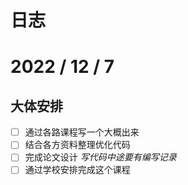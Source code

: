 # 日志

# 2022 / 12 / 7
## 大体安排
* [ ] 通过各路课程写一个大概出来
* [ ] 结合各方资料整理优化代码
* [ ] 完成论文设计 *写代码中途要有编写记录*
* [ ] 通过学校安排完成这个课程

